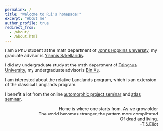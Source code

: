 ```yaml
---
permalink: /
title: "Welcome to Rui's homepage!"
excerpt: "About me"
author_profile: true
redirect_from: 
  - /about/
  - /about.html
---
```


I am a PhD student at the math department of [Johns Hopkins University](https://mathematics.jhu.edu/), my graduate advisor is [Yiannis Sakellaridis](https://math.jhu.edu/~sakellar/). 


I did my undergraduate study at the math department of [Tsinghua University](https://math.tsinghua.edu.cn/), my undergraduate advisor is [Bin Xu](https://sites.google.com/view/binxumath/home).


I am interested about the relative Langlands program, which is an extension of the classical Langlands program.  


I benefit a lot from the online [automorphic project seminar](https://researchseminars.org/seminar/AutomorphicProject) and [atlas seminar](https://researchseminars.org/seminar/atlas).


<div style="text-align: right"> Home is where one starts from. As we grow older </div> 


<div style="text-align: right"> The world becomes stranger, the pattern more complicated </div>


<div style="text-align: right"> Of dead and living. </div>


<div style="text-align: right"> -T.S.Eliot  </div>





 
